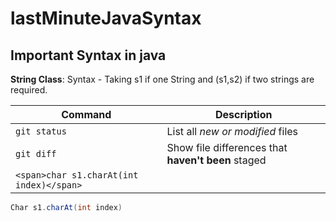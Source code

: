 # lastMinuteJavaSyntax

## Important Syntax in java

**String Class**: Syntax - Taking s1 if one String and (s1,s2) if two strings are required.

| Command                                  | Description                                        |
| ---------------------------------------- | -------------------------------------------------- |
| `git status`                             | List all _new or modified_ files                   |
| `git diff`                               | Show file differences that **haven't been** staged |
| `<span>char s1.charAt(int index)</span>` |

```java
Char s1.charAt(int index)
```
